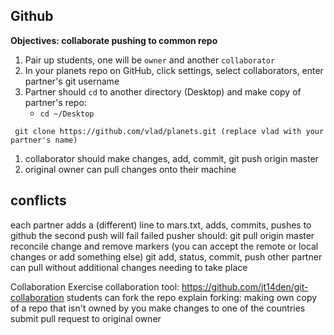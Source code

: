 ## Github

**Objectives: collaborate pushing to common repo**

1. Pair up students, one will be `owner` and another `collaborator`
1. In your planets repo on GitHub, click settings, select collaborators, enter partner's git username
1. Partner should `cd` to another directory (Desktop) and make copy of partner's repo: 
   * `cd ~/Desktop`
  ~~~
   git clone https://github.com/vlad/planets.git (replace vlad with your partner's name)
  ~~~
1. collaborator should make changes, add, commit, git push origin master
1. original owner can pull changes onto their machine


## conflicts 

each partner adds a (different) line to mars.txt, adds, commits, pushes to github
the second push will fail
failed pusher should:
git pull origin master
reconcile change and remove markers (you can accept the remote or local changes or add something else)
git add, status, commit, push
other partner can pull without additional changes needing to take place

Collaboration Exercise
collaboration tool: https://github.com/jt14den/git-collaboration
students can fork the repo
explain forking: making own copy of a repo that isn't owned by you
make changes to one of the countries
submit pull request to original owner
